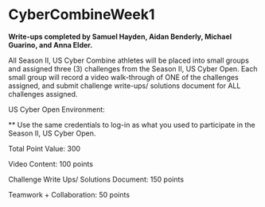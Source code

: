 # CyberCombineWeek1
**Write-ups completed by Samuel Hayden, Aidan Benderly, Michael Guarino, and Anna Elder.**

All Season II, US Cyber Combine athletes will be placed into small groups and assigned three (3) challenges from the Season II, US Cyber Open. Each small group will record a video walk-through of ONE of the challenges assigned, and submit challenge write-ups/ solutions document for ALL challenges assigned.

US Cyber Open Environment: 

** Use the same credentials to log-in as what you used to participate in the Season II, US Cyber Open. 

Total Point Value: 300

Video Content: 100 points

Challenge Write Ups/ Solutions Document: 150 points

Teamwork + Collaboration: 50 points
